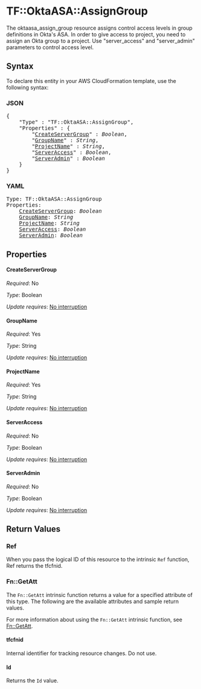 # TF::OktaASA::AssignGroup

The oktaasa_assign_group resource assigns control access levels in group definitions in Okta's ASA.  In order to give access to project, you need to assign an Okta group to a project. Use "server_access" and "server_admin" parameters to control access level.

## Syntax

To declare this entity in your AWS CloudFormation template, use the following syntax:

### JSON

<pre>
{
    "Type" : "TF::OktaASA::AssignGroup",
    "Properties" : {
        "<a href="#createservergroup" title="CreateServerGroup">CreateServerGroup</a>" : <i>Boolean</i>,
        "<a href="#groupname" title="GroupName">GroupName</a>" : <i>String</i>,
        "<a href="#projectname" title="ProjectName">ProjectName</a>" : <i>String</i>,
        "<a href="#serveraccess" title="ServerAccess">ServerAccess</a>" : <i>Boolean</i>,
        "<a href="#serveradmin" title="ServerAdmin">ServerAdmin</a>" : <i>Boolean</i>
    }
}
</pre>

### YAML

<pre>
Type: TF::OktaASA::AssignGroup
Properties:
    <a href="#createservergroup" title="CreateServerGroup">CreateServerGroup</a>: <i>Boolean</i>
    <a href="#groupname" title="GroupName">GroupName</a>: <i>String</i>
    <a href="#projectname" title="ProjectName">ProjectName</a>: <i>String</i>
    <a href="#serveraccess" title="ServerAccess">ServerAccess</a>: <i>Boolean</i>
    <a href="#serveradmin" title="ServerAdmin">ServerAdmin</a>: <i>Boolean</i>
</pre>

## Properties

#### CreateServerGroup

_Required_: No

_Type_: Boolean

_Update requires_: [No interruption](https://docs.aws.amazon.com/AWSCloudFormation/latest/UserGuide/using-cfn-updating-stacks-update-behaviors.html#update-no-interrupt)

#### GroupName

_Required_: Yes

_Type_: String

_Update requires_: [No interruption](https://docs.aws.amazon.com/AWSCloudFormation/latest/UserGuide/using-cfn-updating-stacks-update-behaviors.html#update-no-interrupt)

#### ProjectName

_Required_: Yes

_Type_: String

_Update requires_: [No interruption](https://docs.aws.amazon.com/AWSCloudFormation/latest/UserGuide/using-cfn-updating-stacks-update-behaviors.html#update-no-interrupt)

#### ServerAccess

_Required_: No

_Type_: Boolean

_Update requires_: [No interruption](https://docs.aws.amazon.com/AWSCloudFormation/latest/UserGuide/using-cfn-updating-stacks-update-behaviors.html#update-no-interrupt)

#### ServerAdmin

_Required_: No

_Type_: Boolean

_Update requires_: [No interruption](https://docs.aws.amazon.com/AWSCloudFormation/latest/UserGuide/using-cfn-updating-stacks-update-behaviors.html#update-no-interrupt)

## Return Values

### Ref

When you pass the logical ID of this resource to the intrinsic `Ref` function, Ref returns the tfcfnid.

### Fn::GetAtt

The `Fn::GetAtt` intrinsic function returns a value for a specified attribute of this type. The following are the available attributes and sample return values.

For more information about using the `Fn::GetAtt` intrinsic function, see [Fn::GetAtt](https://docs.aws.amazon.com/AWSCloudFormation/latest/UserGuide/intrinsic-function-reference-getatt.html).

#### tfcfnid

Internal identifier for tracking resource changes. Do not use.

#### Id

Returns the <code>Id</code> value.

